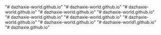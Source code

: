 "# dazhaxie-world.github.io" 
"# dazhaxie-world.github.io" 
"# dazhaxie-world.github.io" 
"# dazhaxie-world.github.io" 
"# dazhaxie-world.github.io" 
"# dazhaxie-world.github.io" 
"# dazhaxie-world.github.io" 
"# dazhaxie-world.github.io" 
"# dazhaxie-world.github.io" 
"# dazhaxie-world1.github.io" 
"# dazhaxie.github.io" 
